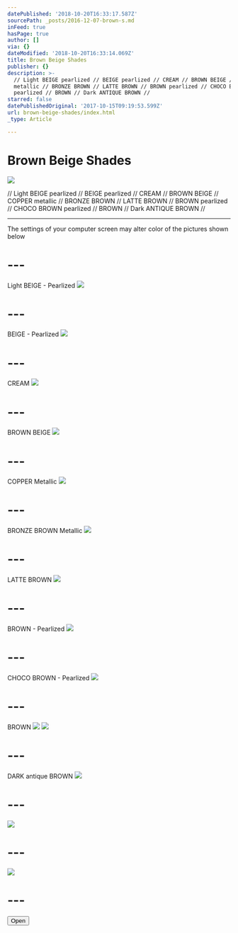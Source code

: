 ```yaml
---
datePublished: '2018-10-20T16:33:17.587Z'
sourcePath: _posts/2016-12-07-brown-s.md
inFeed: true
hasPage: true
author: []
via: {}
dateModified: '2018-10-20T16:33:14.069Z'
title: Brown Beige Shades
publisher: {}
description: >-
  // Light BEIGE pearlized // BEIGE pearlized // CREAM // BROWN BEIGE // COPPER
  metallic // BRONZE BROWN // LATTE BROWN // BROWN pearlized // CHOCO BROWN
  pearlized // BROWN // Dark ANTIQUE BROWN //
starred: false
datePublishedOriginal: '2017-10-15T09:19:53.599Z'
url: brown-beige-shades/index.html
_type: Article

---
```

# Brown Beige Shades
![](https://the-grid-user-content.s3-us-west-2.amazonaws.com/69ea679d-b657-432f-8a6d-6fce3632ea51.jpg)

// Light BEIGE pearlized // BEIGE pearlized // CREAM // BROWN BEIGE // COPPER metallic // BRONZE BROWN // LATTE BROWN // BROWN pearlized // CHOCO BROWN pearlized // BROWN // Dark ANTIQUE BROWN //

---

The settings of your computer screen may alter color of the pictures shown below

# ---

Light BEIGE - Pearlized
![](https://the-grid-user-content.s3-us-west-2.amazonaws.com/fc407e33-704a-42b8-87f8-44ff2935c1a1.jpg)

# ---

BEIGE - Pearlized
![](https://the-grid-user-content.s3-us-west-2.amazonaws.com/3476a7e6-5b76-481f-b18d-0699ef2033c6.jpg)

# ---

CREAM
![](https://the-grid-user-content.s3-us-west-2.amazonaws.com/23259755-6431-45bc-ab76-441780b77271.jpg)

# ---

BROWN BEIGE
![](https://the-grid-user-content.s3-us-west-2.amazonaws.com/25ca900f-536f-47d7-8880-92c49ceed1d5.jpg)

# ---

COPPER Metallic
![](https://the-grid-user-content.s3-us-west-2.amazonaws.com/71bf419f-e381-44ec-8485-b4333ffe8b76.jpg)

# ---

BRONZE BROWN Metallic
![](https://the-grid-user-content.s3-us-west-2.amazonaws.com/8e4163d8-20b5-4090-b320-ca5dd6c80fe7.jpg)

# ---

LATTE BROWN
![](https://the-grid-user-content.s3-us-west-2.amazonaws.com/bca5dbf2-4c74-46b2-963f-412dcecd2348.jpg)

# ---

BROWN - Pearlized
![](https://the-grid-user-content.s3-us-west-2.amazonaws.com/ee7d08f6-f54b-4e1b-8e5a-e4729f3793d6.jpg)

# ---

CHOCO BROWN - Pearlized
![](https://the-grid-user-content.s3-us-west-2.amazonaws.com/9acf8a06-1a27-4f58-b232-18076cd3b521.jpg)

# ---

BROWN
![](https://the-grid-user-content.s3-us-west-2.amazonaws.com/1ab3914d-dd40-4d82-be3f-31c008e60f8a.jpg)
![](https://the-grid-user-content.s3-us-west-2.amazonaws.com/da1d4744-ba68-42a4-b778-e957f3873398.jpg)

# ---

DARK antique BROWN
![](https://the-grid-user-content.s3-us-west-2.amazonaws.com/dc2c56cb-1105-46f5-ade3-b235e148c405.jpg)

# ---
![](https://the-grid-user-content.s3-us-west-2.amazonaws.com/97123c6f-52ff-4509-8296-4ef5e7a56ea3.jpg)

# ---
![](https://the-grid-user-content.s3-us-west-2.amazonaws.com/0b969fb2-ab5e-4dab-8537-31a782c4758f.jpg)

# ---

<button data-role="cta" style="">Open</button>